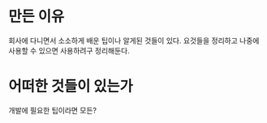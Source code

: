 # 만든 이유
회사에 다니면서 소소하게 배운 팁이나 알게된 것들이 있다.
요것들을 정리하고 나중에 사용할 수 있으면 사용하려구 정리해둔다.

# 어떠한 것들이 있는가
개발에 필요한 팁이라면 모든?

